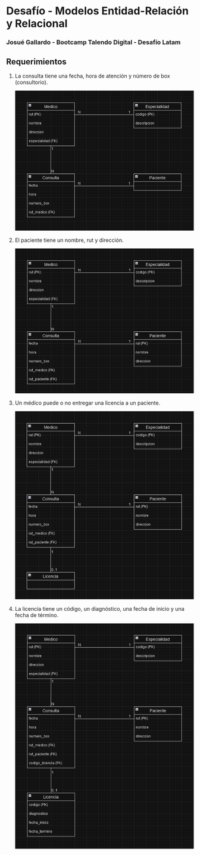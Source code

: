 # Desafío - Modelos Entidad-Relación y Relacional

### Josué Gallardo - Bootcamp Talendo Digital - Desafío Latam

## Requerimientos

1. La consulta tiene una fecha, hora de atención y número de box (consultorio).

   ![imagen](./assets/1.png)

2. El paciente tiene un nombre, rut y dirección.

   ![imagen](./assets/2.png)

3. Un médico puede o no entregar una licencia a un paciente.

   ![imagen](./assets/3.png)

4. La licencia tiene un código, un diagnóstico, una fecha de inicio y una fecha de
   término.

   ![imagen](./assets/4.png)
